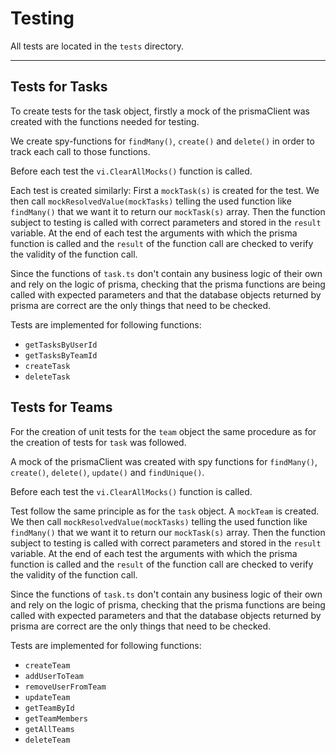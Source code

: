 # Testing

All tests are located in the `tests` directory.

---

## Tests for Tasks

To create tests for the task object, firstly a mock of the prismaClient was
created with the functions needed for testing.

We create spy-functions for `findMany()`, `create()` and `delete()` in order
to track each call to those functions.

Before each test the `vi.ClearAllMocks()` function is called.

Each test is created similarly: First a `mockTask(s)` is created for the test.
We then call `mockResolvedValue(mockTasks)` telling the used function like
`findMany()` that we want it to return our `mockTask(s)` array.
Then the function subject to testing is called with correct parameters and
stored in the `result` variable.
At the end of each test the arguments with which the prisma function is called
and the `result` of the function call are checked to verify the validity of the
function call.

Since the functions of `task.ts` don't contain any business logic of their own
and rely on the logic of prisma, checking that the prisma functions are being
called with expected parameters and that the database objects returned by
prisma are correct are the only things that need to be checked.

Tests are implemented for following functions:

- `getTasksByUserId`
- `getTasksByTeamId`
- `createTask`
- `deleteTask`

## Tests for Teams

For the creation of unit tests for the `team` object the same procedure as for
the creation of tests for `task` was followed.

A mock of the prismaClient was created with spy functions for
`findMany()`, `create()`, `delete()`, `update()` and `findUnique()`.

Before each test the `vi.ClearAllMocks()` function is called.

Test follow the same principle as for the `task` object. A `mockTeam` is created.
We then call `mockResolvedValue(mockTasks)` telling the used function like
`findMany()` that we want it to return our `mockTask(s)` array.
Then the function subject to testing is called with correct parameters and
stored in the `result` variable.
At the end of each test the arguments with which the prisma function is called
and the `result` of the function call are checked to verify the validity of the
function call.

Since the functions of `task.ts` don't contain any business logic of their own
and rely on the logic of prisma, checking that the prisma functions are being
called with expected parameters and that the database objects returned by
prisma are correct are the only things that need to be checked.

Tests are implemented for following functions:

- `createTeam`
- `addUserToTeam`
- `removeUserFromTeam`
- `updateTeam`
- `getTeamById`
- `getTeamMembers`
- `getAllTeams`
- `deleteTeam`